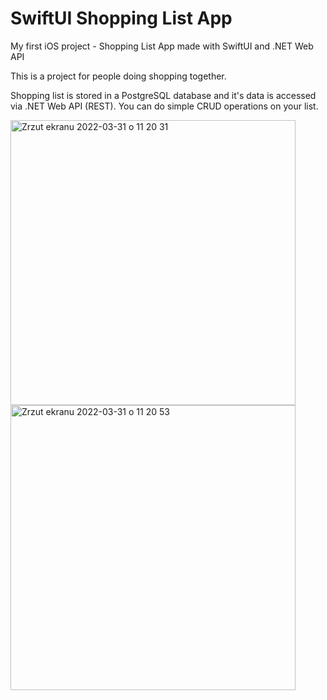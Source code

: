 # SwiftUI Shopping List App
My first iOS project - Shopping List App made with SwiftUI and .NET Web API

This is a project for people doing shopping together. 

Shopping list is stored in a PostgreSQL database and it's data is accessed via .NET Web API (REST). You can do simple CRUD operations on your list.

<img width="456" alt="Zrzut ekranu 2022-03-31 o 11 20 31" src="https://user-images.githubusercontent.com/66919607/161023499-9e3bf644-3017-46d8-aff3-d017e51ef0f7.png">
<img width="456" alt="Zrzut ekranu 2022-03-31 o 11 20 53" src="https://user-images.githubusercontent.com/66919607/161023536-cfa081e7-5ce9-4cfc-9187-b6586dc0f4ec.png">
